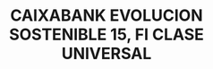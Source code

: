 ---
layout: fund
title: CAIXABANK EVOLUCION SOSTENIBLE 15, FI CLASE UNIVERSAL
isin: ES0158965030
---